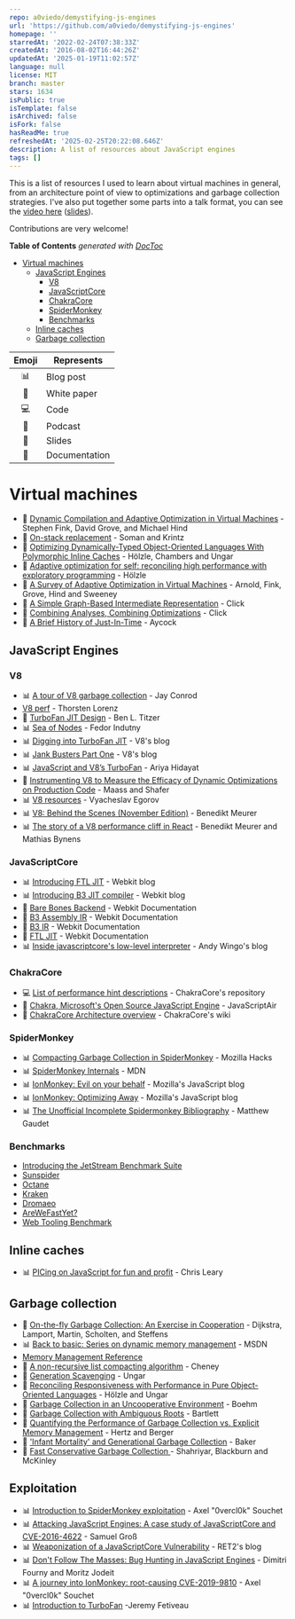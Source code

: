 ```yaml
---
repo: a0viedo/demystifying-js-engines
url: 'https://github.com/a0viedo/demystifying-js-engines'
homepage: ''
starredAt: '2022-02-24T07:38:33Z'
createdAt: '2016-08-02T16:44:26Z'
updatedAt: '2025-01-19T11:02:57Z'
language: null
license: MIT
branch: master
stars: 1634
isPublic: true
isTemplate: false
isArchived: false
isFork: false
hasReadMe: true
refreshedAt: '2025-02-25T20:22:08.646Z'
description: A list of resources about JavaScript engines
tags: []
---
```


This is a list of resources I used to learn about virtual machines in general, from an architecture point of view to optimizations and garbage collection strategies. I've also put together some parts into a talk format, you can see the [video here][video] ([slides][slides]).

Contributions are very welcome!

<!-- START doctoc generated TOC please keep comment here to allow auto update -->
<!-- DON'T EDIT THIS SECTION, INSTEAD RE-RUN doctoc TO UPDATE -->
**Table of Contents**  *generated with [DocToc](https://github.com/thlorenz/doctoc)*

- [Virtual machines](#virtual-machines)
  - [JavaScript Engines](#javascript-engines)
    - [V8](#v8)
    - [JavaScriptCore](#javascriptcore)
    - [ChakraCore](#chakracore)
    - [SpiderMonkey](#spidermonkey)
    - [Benchmarks](#benchmarks)
  - [Inline caches](#inline-caches)
  - [Garbage collection](#garbage-collection)

<!-- END doctoc generated TOC please keep comment here to allow auto update -->

Emoji | Represents 
:---: | --- 
:bar_chart: | Blog post
:page_facing_up: | White paper
:computer: | Code
:microphone: | Podcast
:movie_camera: | Slides
:pencil: | Documentation

# Virtual machines

- :movie_camera: [Dynamic Compilation and Adaptive Optimization in Virtual Machines][dynamic-compilation-and-adaptive-optimization] - Stephen Fink, David Grove, and Michael Hind
- :page_facing_up: [On-stack replacement][osr] - Soman and Krintz
- :page_facing_up: [Optimizing Dynamically-Typed Object-Oriented Languages With Polymorphic Inline Caches][optimizing-dynamic-languages] - Hölzle, Chambers and Ungar
- :page_facing_up: [Adaptive optimization for self: reconciling high performance with exploratory programming][optimization-for-self]  - Hölzle
- :page_facing_up: [A Survey of Adaptive Optimization in Virtual Machines][survey-vm] - Arnold, Fink, Grove, Hind and Sweeney
- :page_facing_up: [A Simple Graph-Based Intermediate Representation][graph-based-ir] - Click
- :page_facing_up: [Combining Analyses, Combining Optimizations][combining-analyses-combining-optimizations] - Click
- :page_facing_up: [A Brief History of Just-In-Time][brief-jit-history] - Aycock

## JavaScript Engines
### V8
- :bar_chart: [A tour of V8 garbage collection][a-tour-of-V8-gc] - Jay Conrod
- [V8 perf][v8-perf] - Thorsten Lorenz
- :movie_camera: [TurboFan JIT Design][v8-turbofan-jit-design] - Ben L. Titzer
- :bar_chart: [Sea of Nodes][sea-of-nodes] - Fedor Indutny
- :bar_chart: [Digging into TurboFan JIT][digging-into-turbofan-jit] - V8's blog
- :bar_chart: [Jank Busters Part One][jank-busters-1] - V8's blog
- :bar_chart: [JavaScript and V8’s TurboFan][js-and-v8-turbofan] - Ariya Hidayat
- :page_facing_up: [Instrumenting V8 to Measure the Efficacy of Dynamic Optimizations on Production Code][instrumenting-v8] - Maass and Shafer
- :bar_chart: [V8 resources][v8-resources] - Vyacheslav Egorov
- :bar_chart: [V8: Behind the Scenes (November Edition)][v8-behind-the-scenes-november-edition] - Benedikt Meurer
- :bar_chart: [The story of a V8 performance cliff in React][v8-performance-cliff] - Benedikt Meurer and Mathias Bynens

### JavaScriptCore
- :bar_chart: [Introducing FTL JIT][introducing-ftl-jit] - Webkit blog
- :bar_chart: [Introducing B3 JIT compiler][introducing-b3-jit] - Webkit blog
- :pencil: [Bare Bones Backend][b3-docs] - Webkit Documentation
- :pencil: [B3 Assembly IR][b3-assembly-ir-docs] - Webkit Documentation
- :pencil: [B3 IR][b3-ir-docs] - Webkit Documentation
- :pencil: [FTL JIT][ftl-docs] - Webkit Documentation
- :bar_chart: [Inside javascriptcore's low-level interpreter][jsc-low-level-interpreter] - Andy Wingo's blog

### ChakraCore

- :computer: [List of performance hint descriptions][chakracore-perf-hints] - ChakraCore's repository
- :microphone: [Chakra, Microsoft's Open Source JavaScript Engine][javascript-air-chakracore] - JavaScriptAir
- :pencil: [ChakraCore Architecture overview][chakracore-arquitecture-overview] - ChakraCore's wiki

### SpiderMonkey
- :bar_chart: [Compacting Garbage Collection in SpiderMonkey][compacting-gc-in-spidermonkey] - Mozilla Hacks
- :bar_chart: [SpiderMonkey Internals][spidermonkey-internals] - MDN
- :bar_chart: [IonMonkey: Evil on your behalf][ionmonkey-evil-on-your-behalf] - Mozilla's JavaScript blog
- :bar_chart: [IonMonkey: Optimizing Away][ionmonkey-optimizing-away] - Mozilla's JavaScript blog
- :bar_chart: [The Unofficial Incomplete Spidermonkey Bibliography][spidermonkey-bibliography] - Matthew Gaudet


### Benchmarks
- [Introducing the JetStream Benchmark Suite][jetstream]
- [Sunspider][sunspider]
- [Octane][octane]
- [Kraken][kraken]
- [Dromaeo][dromaeo]
- [AreWeFastYet?][AWFY]
- [Web Tooling Benchmark][web-tooling-benchmark]

## Inline caches

- :bar_chart: [PICing on JavaScript for fun and profit][picing] - Chris Leary

## Garbage collection

- :page_facing_up: [On-the-fly Garbage Collection: An Exercise in Cooperation][on-the-fly-gc] - Dijkstra, Lamport, Martin, Scholten, and Steffens
- :bar_chart: [Back to basic: Series on dynamic memory management][dynamic-mem-mgmt] - MSDN
- [Memory Management Reference][memory-management-reference]
- :page_facing_up: [A non-recursive list compacting algorithm][a-nonrecursive-list-compacting-algorithm] - Cheney
- :page_facing_up: [Generation Scavenging][generation-scavenging] - Ungar
- :page_facing_up: [Reconciling Responsiveness with Performance in Pure Object-Oriented Languages][perf-oo-languages] - Hölzle and Ungar
- :page_facing_up: [Garbage Collection in an Uncooperative Environment][GC-in-an-uncooperative-env] - Boehm
- :page_facing_up: [Garbage Collection with Ambiguous Roots][GC-with-ambiguous-roots] - Bartlett
- :page_facing_up: [Quantifying the Performance of Garbage Collection vs. Explicit Memory Management][gc-perf-vs-explicity-mem] - Hertz and Berger
- :page_facing_up: ['Infant Mortality' and Generational Garbage Collection][infant-mortality-and-gc] - Baker
- :page_facing_up: [Fast Conservative Garbage Collection ][fast-conservative-gc] - Shahriyar, Blackburn and McKinley

## Exploitation
- :bar_chart: [Introduction to SpiderMonkey exploitation][intro-to-spidermonkey-exploitation] - Axel "0vercl0k" Souchet
- :bar_chart: [Attacking JavaScript Engines: A case study of JavaScriptCore and CVE-2016-4622][attacking-js-engines] - Samuel Groß
- :bar_chart: [Weaponization of a JavaScriptCore Vulnerability][weaponization-of-a-jsc-vuln] - RET2's blog
- :bar_chart: [Don't Follow The Masses: Bug Hunting in JavaScript Engines][bug-hunting-in-js-engines] - Dimitri Fourny and Moritz Jodeit
- :bar_chart: [A journey into IonMonkey: root-causing CVE-2019-9810][journey-into-ionmonkey] - Axel "0vercl0k" Souchet
- :bar_chart: [Introduction to TurboFan][introduction-to-turbofan] -Jeremy Fetiveau


[picing]: http://blog.cdleary.com/2010/09/picing-on-javascript-for-fun-and-profit
[chakracore-perf-hints]:https://github.com/Microsoft/ChakraCore/blob/master/lib/Runtime/Base/PerfHintDescriptions.h
[GC-in-an-uncooperative-env]: http://www.hboehm.info/spe_gc_paper/preprint.pdf
[GC-with-ambiguous-roots]: http://www.hpl.hp.com/techreports/Compaq-DEC/WRL-88-2.pdf
[gc-perf-vs-explicity-mem]: http://people.cs.umass.edu/~emery/pubs/gcvsmalloc.pdf
[dynamic-mem-mgmt]: https://blogs.msdn.microsoft.com/abhinaba/2009/01/25/back-to-basic-series-on-dynamic-memory-management/
[memory-management-reference]: http://www.memorymanagement.org/
[survey-vm]: https://www.complang.tuwien.ac.at/andi/vm-survey.pdf
[infant-mortality-and-gc]: http://home.pipeline.com/~hbaker1/YoungGen.html
[a-tour-of-V8-gc]: http://jayconrod.com/posts/55/a-tour-of-v8-garbage-collection
[a-nonrecursive-list-compacting-algorithm]: https://people.cs.umass.edu/~emery/classes/cmpsci691s-fall2004/papers/p677-cheney.pdf
[generation-scavenging]: https://people.cs.umass.edu/~emery/classes/cmpsci691s-fall2004/papers/p157-ungar.pdf
[perf-oo-languages]: https://www.cs.ucsb.edu/~urs/oocsb/papers/toplas96.pdf
[introducing-ftl-jit]: https://webkit.org/blog/3362/introducing-the-webkit-ftl-jit/
[introducing-b3-jit]: https://webkit.org/blog/5852/introducing-the-b3-jit-compiler/
[dynamic-compilation-and-adaptive-optimization]: https://www.research.ibm.com/people/d/dgrove/papers/pldi04-tutorial.pdf

[compacting-gc-in-spidermonkey]: https://hacks.mozilla.org/2015/07/compacting-garbage-collection-in-spidermonkey/
[javascript-air-chakracore]: https://javascriptair.com/episodes/2016-01-27/
[chakracore-arquitecture-overview]: https://github.com/Microsoft/ChakraCore/wiki/Architecture-Overview
[spidermonkey-internals]: https://developer.mozilla.org/en-US/docs/Mozilla/Projects/SpiderMonkey/Internals
[v8-gc-resources]: https://github.com/thlorenz/v8-perf/blob/master/gc.md
[instrumenting-v8]: https://www.cs.cmu.edu/~mmaass/pdfs/CMU-ISR-13-103.pdf
[fast-conservative-gc]: https://www.microsoft.com/en-us/research/wp-content/uploads/2016/02/conservative-gc-oopsla-2014.pdf
[graph-based-ir]: http://www.oracle.com/technetwork/java/javase/tech/c2-ir95-150110.pdf
[combining-analyses-combining-optimizations]: https://www.researchgate.net/publication/2394127_Combining_Analyses_Combining_Optimizations
[v8-turbofan-jit-design]: https://docs.google.com/presentation/d/1sOEF4MlF7LeO7uq-uThJSulJlTh--wgLeaVibsbb3tc/edit?usp=sharing
[sea-of-nodes]: http://darksi.de/d.sea-of-nodes
[digging-into-turbofan-jit]: https://v8project.blogspot.com.ar/2015/07/digging-into-turbofan-jit.html
[jank-busters-1]: https://v8project.blogspot.com.ar/2015/10/jank-busters-part-one.html
[js-and-v8-turbofan]: https://ariya.io/2014/08/javascript-and-v8-turbofan
[jetstream]: https://webkit.org/blog/3418/introducing-the-jetstream-benchmark-suite/
[conservative-gc-algorithm-overview]: http://www.hboehm.info/gc/gcdescr.html
[dromaeo]: http://dromaeo.com
[kraken]: http://krakenbenchmark.mozilla.org
[octane]: https://developers.google.com/octane/
[sunspider]: https://webkit.org/perf/sunspider/sunspider.html
[osr]: https://www.cs.ucsb.edu/~ckrintz/papers/osr.pdf
[ignition-talk]: https://www.youtube.com/watch?v=r5OWCtuKiAk

[optimizing-dynamic-languages]: http://hoelzle.org/publications/ecoop91.pdf
[optimization-for-self]: http://hoelzle.org/publications/urs-thesis.pdf

[v8-jits-resources]: https://github.com/thlorenz/v8-perf/blob/master/compiler.md
[AWFY]: https://arewefastyet.com/
[slides]: https://slides.com/a0viedo/demystifying-js-engines
[video]: https://www.youtube.com/watch?v=g1H9FEBrcqs

[v8-resources]: http://mrale.ph/v8/resources.html
[v8-performance-cliff]: https://v8.dev/blog/react-cliff
[v8-perf]: https://github.com/thlorenz/v8-perf
[web-tooling-benchmark]: https://v8.github.io/web-tooling-benchmark/

[ftl-docs]: http://trac.webkit.org/wiki/FTLJIT
[jsc-docs]: http://trac.webkit.org/wiki/JavaScriptCore
[b3-docs]: https://webkit.org/docs/b3/
[b3-assembly-ir-docs]: https://webkit.org/docs/b3/assembly-intermediate-representation.html
[b3-ir-docs]: https://webkit.org/docs/b3/intermediate-representation.html
[jsc-low-level-interpreter]: https://wingolog.org/archives/2012/06/27/inside-javascriptcores-low-level-interpreter
[ionmonkey-optimizing-away]: https://blog.mozilla.org/javascript/2014/07/15/ionmonkey-optimizing-away/
[ionmonkey-evil-on-your-behalf]: https://blog.mozilla.org/javascript/2016/07/05/ionmonkey-evil-on-your-behalf/
[v8-behind-the-scenes-november-edition]: http://benediktmeurer.de/2016/11/25/v8-behind-the-scenes-november-edition/

[intro-to-spidermonkey-exploitation]: https://doar-e.github.io/blog/2018/11/19/introduction-to-spidermonkey-exploitation/
[attacking-js-engines]: http://phrack.org/papers/attacking_javascript_engines.html
[brief-jit-history]: http://eecs.ucf.edu/~dcm/Teaching/COT4810-Spring2011/Literature/JustInTimeCompilation.pdf
[spidermonkey-bibliography]: https://mgaudet.github.io/SpiderMonkeyBibliography/
[on-the-fly-gc]: https://www.microsoft.com/en-us/research/uploads/prod/2016/12/On-the-fly-Garbage-Collection.pdf
[weaponization-of-a-jsc-vuln]: https://blog.ret2.io/2018/07/11/pwn2own-2018-jsc-exploit/
[bug-hunting-in-js-engines]: https://labs.bluefrostsecurity.de/blog/2019/04/29/dont-follow-the-masses-bug-hunting-in-javascript-engines/
[journey-into-ionmonkey]: https://doar-e.github.io/blog/2019/06/17/a-journey-into-ionmonkey-root-causing-cve-2019-9810/
[introduction-to-turbofan]: https://doar-e.github.io/blog/2019/01/28/introduction-to-turbofan/
